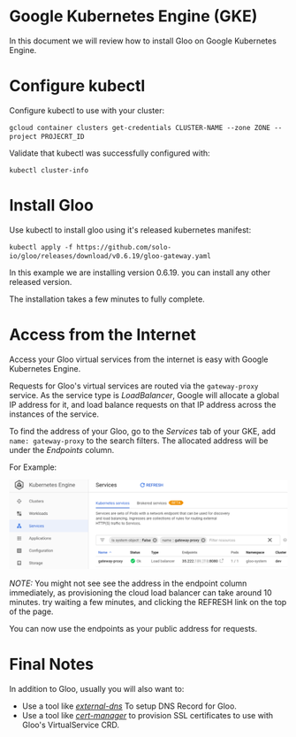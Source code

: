 # Google Kubernetes Engine (GKE)
In this document we will review how to install Gloo on Google Kubernetes Engine.

# Configure kubectl

Configure kubectl to use with your cluster:

```
gcloud container clusters get-credentials CLUSTER-NAME --zone ZONE --project PROJECRT_ID
```

Validate that kubectl was successfully configured with:
```
kubectl cluster-info
```

# Install Gloo

Use kubectl to install gloo using it's released kubernetes manifest:
```
kubectl apply -f https://github.com/solo-io/gloo/releases/download/v0.6.19/gloo-gateway.yaml
```

In this example we are installing version 0.6.19. you can install any other released version.

The installation takes a few minutes to fully complete.

# Access from the Internet

Access your Gloo virtual services from the internet is easy with Google Kubernetes Engine.

Requests for Gloo's virtual services are routed via the `gateway-proxy` service. As the service type is *LoadBalancer*, Google will allocate a global IP address for it, and load balance requests on that IP address across the instances of the service.

To find the address of your Gloo, go to the *Services* tab of your GKE, add `name: gateway-proxy` to the search filters. The allocated address will be under the *Endpoints* column. 

For Example:

![gke services](gke.png "GKE Services")

*NOTE:* You might not see see the address in the endpoint column immediately, as provisioning the cloud load balancer can take around 10 minutes. try waiting a few minutes, and clicking the REFRESH link on the top of the page. 

You can now use the endpoints as your public address for requests.

# Final Notes

In addition to Gloo, usually you will also want to:

- Use a tool like *[external-dns](https://github.com/kubernetes-incubator/external-dns)* To setup DNS Record for Gloo.
- Use a tool like *[cert-manager](https://github.com/jetstack/cert-manager/)* to provision SSL certificates to use with Gloo's VirtualService CRD.
